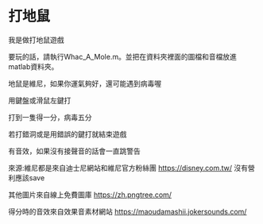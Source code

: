 # 打地鼠


我是做打地鼠遊戲

要玩的話，請執行Whac_A_Mole.m。並把在資料夾裡面的圖檔和音檔放進matlab資料夾。

地鼠是維尼，如果你運氣夠好，還可能遇到病毒喔

用鍵盤或滑鼠左鍵打

打到一隻得一分，病毒五分

若打錯洞或是用錯誤的鍵打就結束遊戲

有音效，如果沒有接聲音的話會一直跳警告


來源:維尼都是來自迪士尼網站和維尼官方粉絲團
https://disney.com.tw/
沒有營利應該save

其他圖片來自線上免費圖庫
https://zh.pngtree.com/

得分時的音效來自效果音素材網站
https://maoudamashii.jokersounds.com/
